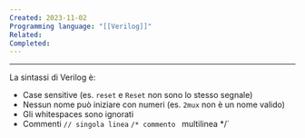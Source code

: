 ```yaml
---
Created: 2023-11-02
Programming language: "[[Verilog]]"
Related: 
Completed:
---
```

---
La sintassi di Verilog è:
- Case sensitive (es. `reset` e `Reset` non sono lo stesso segnale)
- Nessun nome può iniziare con numeri (es. `2mux` non è un nome valido)
- Gli whitespaces sono ignorati
- Commenti
	`// singola linea`
	`/* commento
	 `  multilinea */`
